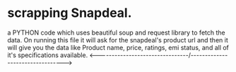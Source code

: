 # scrapping Snapdeal.
a PYTHON code which uses beautiful soup and request library to fetch the data.
On running this file it will ask for the snapdeal's product url and then it will give you the data like
Product name, price, ratings, emi status, and all of it's specifications available.
                 <--------------------------------/--------------------------------->
